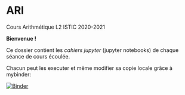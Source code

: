 # ARI
Cours Arithmétique L2 ISTIC 2020-2021

**Bienvenue !**

Ce dossier contient les _cahiers jupyter_ (jupyter notebooks) de chaque séance de cours écoulée.  

Chacun peut les executer et même modifier sa copie locale grâce à mybinder:

[![Binder](https://mybinder.org/badge.svg)](https://mybinder.org/v2/gh/svungoc/ARI/master)

